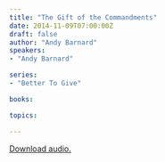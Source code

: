 ```yaml
---
title: "The Gift of the Commandments"
date: 2014-11-09T07:00:00Z
draft: false
author: "Andy Barnard"
speakers:
- "Andy Barnard"

series:
- "Better To Give"

books:

topics:

---
```

[Download audio.](https://s3.amazonaws.com/highway/sermons/2014_11/2014-11-09_GiftOfTheCommandments.mp3)